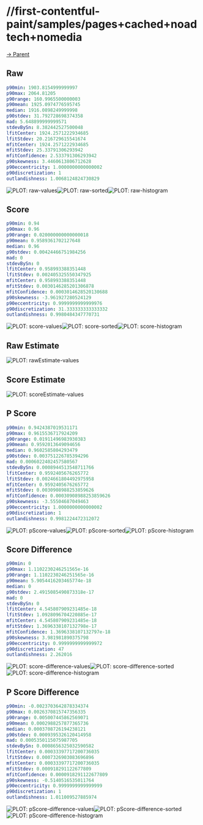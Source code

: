 
# //first-contentful-paint/samples/pages+cached+noadtech+nomedia

[→ Parent](../..)


## Raw


```yaml
p90min: 1903.8154999999997
p90max: 2064.81205
p90range: 160.9965500000003
p90mean: 1925.0974776595745
median: 1916.0898249999998
p90stdev: 31.792728698374358
mad: 5.648899999999571
stdevBySn: 8.382442527500048
lfitCenter: 1924.2571222934685
lfitStdev: 20.216729615541674
mfitCenter: 1924.2571222934685
mfitStdev: 25.33791306293942
mfitConfidence: 2.533791306293942
p90skewness: 3.4460613806712628
p90eccentricity: 1.0000000000000002
p90discretization: 1
outlandishness: 1.0068124824730829

```

![PLOT: raw-values](./raw/values.svg)![PLOT: raw-sorted](./raw/sorted.svg)![PLOT: raw-histogram](./raw/histogram.svg)
## Score


```yaml
p90min: 0.94
p90max: 0.96
p90range: 0.020000000000000018
p90mean: 0.9589361702127648
median: 0.96
p90stdev: 0.00424466751984256
mad: 0
stdevBySn: 0
lfitCenter: 0.958993388351448
lfitStdev: 0.002405325550347925
mfitCenter: 0.958993388351448
mfitStdev: 0.0030146285201306878
mfitConfidence: 0.0003014628520130688
p90skewness: -3.961927280524129
p90eccentricity: 0.9999999999999976
p90discretization: 31.333333333333332
outlandishness: 0.9980484347770731

```

![PLOT: score-values](./score/values.svg)![PLOT: score-sorted](./score/sorted.svg)![PLOT: score-histogram](./score/histogram.svg)
## Raw Estimate

![PLOT: rawEstimate-values](./rawEstimate/values.svg)
## Score Estimate

![PLOT: scoreEstimate-values](./scoreEstimate/values.svg)
## P Score


```yaml
p90min: 0.9424387019531171
p90max: 0.9615536717924209
p90range: 0.01911496983930383
p90mean: 0.9592013649094656
median: 0.9602585804293479
p90stdev: 0.003751226785394296
mad: 0.0006022402457580567
stdevBySn: 0.0008944513548711766
lfitCenter: 0.9592405676265772
lfitStdev: 0.0024661804492975958
mfitCenter: 0.9592405676265772
mfitStdev: 0.0030908988253859626
mfitConfidence: 0.00030908988253859626
p90skewness: -3.55504687049463
p90eccentricity: 1.0000000000000002
p90discretization: 1
outlandishness: 0.9981224472312072

```

![PLOT: pScore-values](./pScore/values.svg)![PLOT: pScore-sorted](./pScore/sorted.svg)![PLOT: pScore-histogram](./pScore/histogram.svg)
## Score Difference


```yaml
p90min: 0
p90max: 1.1102230246251565e-16
p90range: 1.1102230246251565e-16
p90mean: 5.9054416203465774e-18
median: 0
p90stdev: 2.4915085490873318e-17
mad: 0
stdevBySn: 0
lfitCenter: 4.545807909231485e-18
lfitStdev: 1.0928096704220885e-17
mfitCenter: 4.545807909231485e-18
mfitStdev: 1.3696338107132798e-17
mfitConfidence: 1.3696338107132797e-18
p90skewness: 3.981981890375798
p90eccentricity: 0.9999999999999972
p90discretization: 47
outlandishness: 2.262016

```

![PLOT: score-difference-values](./score-difference/values.svg)![PLOT: score-difference-sorted](./score-difference/sorted.svg)![PLOT: score-difference-histogram](./score-difference/histogram.svg)
## P Score Difference


```yaml
p90min: -0.0023703642878334374
p90max: 0.0026370815747356335
p90range: 0.005007445862569071
p90mean: 0.0002988257877365736
median: 0.0003708726194238121
p90stdev: 0.0009395326120414958
mad: 0.0005350115075987705
stdevBySn: 0.0008656325032590582
lfitCenter: 0.00033397717200736035
lfitStdev: 0.0007326903083696896
mfitCenter: 0.00033397717200736035
mfitStdev: 0.000918291122677809
mfitConfidence: 0.0000918291122677809
p90skewness: -0.5140516535011764
p90eccentricity: 0.9999999999999999
p90discretization: 1
outlandishness: 1.011009527885974

```

![PLOT: pScore-difference-values](./pScore-difference/values.svg)![PLOT: pScore-difference-sorted](./pScore-difference/sorted.svg)![PLOT: pScore-difference-histogram](./pScore-difference/histogram.svg)